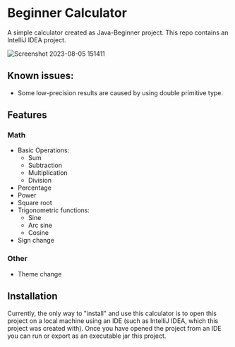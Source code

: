 # Beginner Calculator
A simple calculator created as Java-Beginner project.
This repo contains an IntelliJ IDEA project.

![Screenshot 2023-08-05 151411](https://github.com/pepperjackdev/beginner_calculator/assets/98756989/b5cb0163-c1d6-4231-af46-a24668744b9d)

## Known issues:
- Some low-precision results are caused by using double primitive type. <br>

## Features
### Math
- Basic Operations:
  - Sum
  - Subtraction
  - Multiplication
  - Division
- Percentage
- Power
- Square root
- Trigonometric functions:
  - Sine
  - Arc sine
  - Cosine
- Sign change
### Other
- Theme change

## Installation
Currently, the only way to "install" and use this calculator is to open this project on a local machine using an IDE (such as IntelliJ IDEA, which this project was created with). Once you have opened the project from an IDE you can run or export as an executable jar this project.
